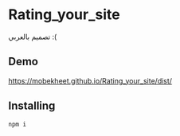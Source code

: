 # Rating_your_site

تصميم بالعربي :(

## Demo

https://mobekheet.github.io/Rating_your_site/dist/
## Installing

```
npm i
```
